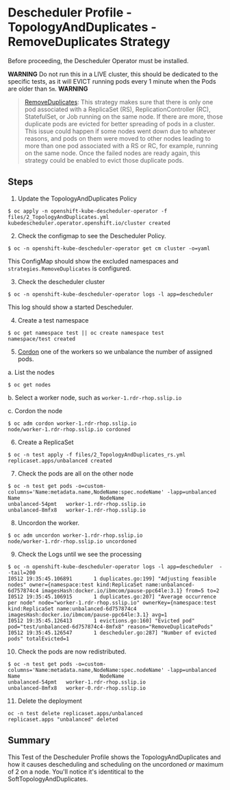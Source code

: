 # Descheduler Profile - TopologyAndDuplicates - RemoveDuplicates Strategy

Before proceeding, the Descheduler Operator must be installed.

**WARNING**
Do not run this in a LIVE cluster, this should be dedicated to the specific tests, as it will EVICT running pods every 1 minute when the Pods are older than `5m`.
**WARNING**

> [RemoveDuplicates](https://github.com/kubernetes-sigs/descheduler/tree/0b2c10d6cee917bc553f743c44c51e730f9b1205#removeduplicates): This strategy makes sure that there is only one pod associated with a ReplicaSet (RS), ReplicationController (RC), StatefulSet, or Job running on the same node. If there are more, those duplicate pods are evicted for better spreading of pods in a cluster. This issue could happen if some nodes went down due to whatever reasons, and pods on them were moved to other nodes leading to more than one pod associated with a RS or RC, for example, running on the same node. Once the failed nodes are ready again, this strategy could be enabled to evict those duplicate pods.

## Steps

1. Update the TopologyAndDuplicates Policy

```
$ oc apply -n openshift-kube-descheduler-operator -f files/2_TopologyAndDuplicates.yml
kubedescheduler.operator.openshift.io/cluster created
```

2. Check the configmap to see the Descheduler Policy. 

```
$ oc -n openshift-kube-descheduler-operator get cm cluster -o=yaml
```

This ConfigMap should show the excluded namespaces and `strategies.RemoveDuplicates` is configured.

3. Check the descheduler cluster 

```
$ oc -n openshift-kube-descheduler-operator logs -l app=descheduler 
```

This log should show a started Descheduler.

4. Create a test namespace

```
$ oc get namespace test || oc create namespace test
namespace/test created
```

5. [Cordon](https://docs.openshift.com/container-platform/4.10/nodes/nodes/nodes-nodes-working.html) one of the workers so we unbalance the number of assigned pods. 

a. List the nodes

```
$ oc get nodes
```

b. Select a worker node, such as `worker-1.rdr-rhop.sslip.io` 

c. Cordon the node

```
$ oc adm cordon worker-1.rdr-rhop.sslip.io
node/worker-1.rdr-rhop.sslip.io cordoned
```

6. Create a ReplicaSet

```
$ oc -n test apply -f files/2_TopologyAndDuplicates_rs.yml
replicaset.apps/unbalanced created
```

7. Check the pods are all on the other node 

```
$ oc -n test get pods -o=custom-columns='Name:metadata.name,NodeName:spec.nodeName' -lapp=unbalanced
Name                          NodeName
unbalanced-54pmt   worker-1.rdr-rhop.sslip.io
unbalanced-8mfx8   worker-1.rdr-rhop.sslip.io
```

8. Uncordon the worker.

```
$ oc adm uncordon worker-1.rdr-rhop.sslip.io              
node/worker-1.rdr-rhop.sslip.io uncordoned
```

9. Check the Logs until we see the processing

```
$ oc -n openshift-kube-descheduler-operator logs -l app=descheduler  --tail=200                                 
I0512 19:35:45.106891       1 duplicates.go:199] "Adjusting feasible nodes" owner={namespace:test kind:ReplicaSet name:unbalanced-6d757874c4 imagesHash:docker.io/ibmcom/pause-ppc64le:3.1} from=5 to=2
I0512 19:35:45.106915       1 duplicates.go:207] "Average occurrence per node" node="worker-1.rdr-rhop.sslip.io" ownerKey={namespace:test kind:ReplicaSet name:unbalanced-6d757874c4 imagesHash:docker.io/ibmcom/pause-ppc64le:3.1} avg=1
I0512 19:35:45.126413       1 evictions.go:160] "Evicted pod" pod="test/unbalanced-6d757874c4-8mfx8" reason="RemoveDuplicatePods"
I0512 19:35:45.126547       1 descheduler.go:287] "Number of evicted pods" totalEvicted=1
```

10. Check the pods are now redistributed. 

```
$ oc -n test get pods -o=custom-columns='Name:metadata.name,NodeName:spec.nodeName' -lapp=unbalanced
Name                          NodeName
unbalanced-54pmt   worker-1.rdr-rhop.sslip.io
unbalanced-8mfx8   worker-0.rdr-rhop.sslip.io
```

11. Delete the deployment

```
oc -n test delete replicaset.apps/unbalanced
replicaset.apps "unbalanced" deleted
```

## Summary

This Test of the Descheduler Profile shows the TopologyAndDuplicates and how it causes descheduling and scheduling on the uncordoned *or* maximum of 2 on a node. You'll notice it's identitical to the SoftTopologyAndDuplicates.